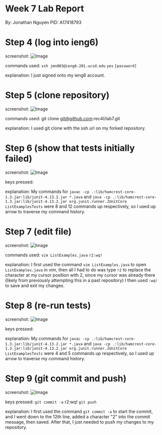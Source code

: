 # Week 7 Lab Report
By: Jonathan Nguyen
PID: A17418793 <br>

# Step 4 (log into ieng6)
screenshot:
![Image](https://i.ibb.co/NxGP0Cm/ss1.png)

commands used:
``ssh jmn003@ieng6-201.ucsd.edu``
``yes``
``[password]``

explanation:
I just signed onto my ieng6 account.

# Step 5 (clone repository)
screenshot:
![Image](https://i.ibb.co/2cSCMqk/ss2.png)

commands used:
git clone git@github.com:rec4l/lab7.git

explanation:
I used git clone with the ssh url on my forked repository.

# Step 6 (show that tests initially failed)
screenshot:
![Image](https://i.ibb.co/4VMY0B6/ss3.png)

keys pressed:
<up><up><up><up><up><up><up><up><enter>
<up><up><up><up><up><up><up><up><up><up><up><up><enter>

explanation:
My commands for `javac -cp .:lib/hamcrest-core-1.3.jar:lib/junit-4.13.2.jar *.java` and `java -cp .:lib/hamcrest-core-1.3.jar:lib/junit-4.13.2.jar org.junit.runner.JUnitCore ListExamplesTests` were 8 and 12 commands up respectively, so I used up arrow to traverse my command history.

# Step 7 (edit file)
screenshot:
![Image](https://i.ibb.co/58YKzpF/ss4.png)

commands used:
`vim ListExamples.java`
`r2:wq!`

explanation:
I first used the command `vim ListExamples.java` to open `ListExamples.java` in vim, then all I had to do was type `r2` to replace the character at my cursor position with 2, since my cursor was already there (likely from previously attempting this in a past repository)
I then used `:wq!` to save and exit my changes.

# Step 8 (re-run tests)
screenshot:
![Image](https://i.ibb.co/LRR3ZR4/ss5.png)

keys pressed:
<up><up><up><up><enter>
<up><up><up><up><up><enter>

explanation:
My commands for `javac -cp .:lib/hamcrest-core-1.3.jar:lib/junit-4.13.2.jar *.java` and `java -cp .:lib/hamcrest-core-1.3.jar:lib/junit-4.13.2.jar org.junit.runner.JUnitCore ListExamplesTests` were 4 and 5 commands up respectively, so I used up arrow to traverse my command history.

# Step 9 (git commit and push)
screenshot:
![Image](https://i.ibb.co/2vYQK0B/Capture.png)

keys pressed:
`git commit -a`
<down><down><down><down><down><down><down><down><down><down><down>r2:wq!
`git push`

explanation:
I first used the command `git commit -a` to start the commit, and I went down to the 12th line, added a character "2" into the commit message, then saved. After that, I just needed to push my changes to my repository.
